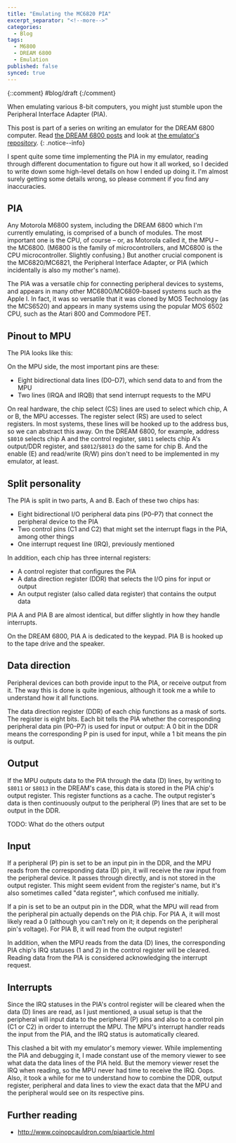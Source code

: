 ```yaml
---
title: "Emulating the MC6820 PIA"
excerpt_separator: "<!--more-->"
categories:
  - Blog
tags:
  - M6800
  - DREAM 6800
  - Emulation
published: false
synced: true
---
```

{::comment}
#blog/draft 
{:/comment}

When emulating various 8-bit computers, you might just stumble upon the Peripheral Interface Adapter (PIA).
<!--more-->

This post is part of a series on writing an emulator for the DREAM 6800 computer. Read [the DREAM 6800 posts](/tags/#dream-6800) and look at [the emulator's repository](https://github.com/tobiasvl/drom).
{: .notice--info}

I spent quite some time implementing the PIA in my emulator, reading through different documentation to figure out how it all worked, so I decided to write down some high-level details on how I ended up doing it. I'm almost surely getting some details wrong, so please comment if you find any inaccuracies.

PIA
---

Any Motorola M6800 system, including the DREAM 6800 which I'm currently emulating, is comprised of a bunch of modules. The most important one is the CPU, of course – or, as Motorola called it, the MPU – the MC6800. (M6800 is the family of microcontrollers, and MC6800 is the CPU microcontroller. Slightly confusing.) But another crucial component is the MC6820/MC6821, the Peripheral Interface Adapter, or PIA (which incidentally is also my mother's name).

The PIA was a versatile chip for connecting peripheral devices to systems, and appears in many other MC6800/MC6809-based systems such as the Apple I. In fact, it was so versatile that it was cloned by MOS Technology (as the MCS6520) and appears in many systems using the popular MOS 6502 CPU, such as the Atari 800 and Commodore PET.

Pinout to MPU
-------------

The PIA looks like this:









On the MPU side, the most important pins are these:

* Eight bidirectional data lines (D0–D7), which send data to and from the MPU
* Two lines (IRQA and IRQB) that send interrupt requests to the MPU

On real hardware, the chip select (CS) lines are used to select which chip, A or B, the MPU accesses. The register select (RS) are used to select registers. In most systems, these lines will be hooked up to the address bus, so we can abstract this away. On the DREAM 6800, for example, address `$8010` selects chip A and the control register, `$8011` selects chip A's output/DDR register, and `$8012`/`$8013` do the same for chip B. And the enable (E) and read/write (R/W) pins don't need to be implemented in my emulator, at least.

Split personality
-----------------

The PIA is split in two parts, A and B. Each of these two chips has:

* Eight bidirectional I/O peripheral data pins (P0–P7) that connect the peripheral device to the PIA
* Two control pins (C1 and C2) that might set the interrupt flags in the PIA, among other things
* One interrupt request line (IRQ), previously mentioned

In addition, each chip has three internal registers:

* A control register that configures the PIA
* A data direction register (DDR) that selects the I/O pins for input or output
* An output register (also called data register) that contains the output data

PIA A and PIA B are almost identical, but differ slightly in how they handle interrupts.

On the DREAM 6800, PIA A is dedicated to the keypad. PIA B is hooked up to the tape drive and the speaker.

Data direction
--------------

Peripheral devices can both provide input to the PIA, or receive output from it. The way this is done is quite ingenious, although it took me a while to understand how it all functions.

The data direction register (DDR) of each chip functions as a mask of sorts. The register is eight bits. Each bit tells the PIA whether the corresponding peripheral data pin (P0–P7) is used for input or output: A 0 bit in the DDR means the corresponding P pin is used for input, while a 1 bit means the pin is output.

Output
------

If the MPU outputs data to the PIA through the data (D) lines, by writing to `$8011` or `$8013` in the DREAM's case, this data is stored in the PIA chip's output register. This register functions as a cache. The output register's data is then continuously output to the peripheral (P) lines that are set to be output in the DDR.


TODO: What do the others output

Input
-----

If a peripheral (P) pin is set to be an input pin in the DDR, and the MPU reads from the corresponding data (D) pin, it will receive the raw input from the peripheral device. It passes through directly, and is not stored in the output register. This might seem evident from the register's name, but it's also sometimes called "data register", which confused me initially.

If a pin is set to be an output pin in the DDR, what the MPU will read from the peripheral pin actually depends on the PIA chip. For PIA A, it will most likely read a 0 (although you can't rely on it; it depends on the peripheral pin's voltage). For PIA B, it will read from the output register!

In addition, when the MPU reads from the data (D) lines, the corresponding PIA chip's IRQ statuses (1 and 2) in the control register will be cleared. Reading data from the PIA is considered acknowledging the interrupt request.

Interrupts
----------

Since the IRQ statuses in the PIA's control register will be cleared when the data (D) lines are read, as I just mentioned, a usual setup is that the peripheral will input data to the peripheral (P) pins and also to a control pin (C1 or C2) in order to interrupt the MPU. The MPU's interrupt handler reads the input from the PIA, and the IRQ status is automatically cleared.

This clashed a bit with my emulator's memory viewer. While implementing the PIA and debugging it, I made constant use of the memory viewer to see what data the data lines of the PIA held. But the memory viewer reset the IRQ when reading, so the MPU never had time to receive the IRQ. Oops. Also, it took a while for me to understand how to combine the DDR, output register, peripheral and data lines to view the exact data that the MPU and the peripheral would see on its respective pins.

Further reading
---------------

* http://www.coinopcauldron.com/piaarticle.html
